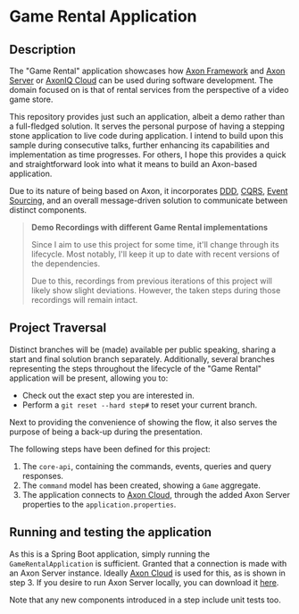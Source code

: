 # Game Rental Application

## Description

The "Game Rental" application showcases how [Axon Framework](https://github.com/AxonFramework/AxonFramework) 
 and [Axon Server](https://developer.axoniq.io/axon-server/overview) or [AxonIQ Cloud](https://cloud.axoniq.io/) can be used during software development.
The domain focused on is that of rental services from the perspective of a video game store.

This repository provides just such an application, albeit a demo rather than a full-fledged solution.
It serves the personal purpose of having a stepping stone application to live code during application.
I intend to build upon this sample during consecutive talks, further enhancing its capabilities and implementation as time progresses.
For others, I hope this provides a quick and straightforward look into what it means to build an Axon-based application.

Due to its nature of being based on Axon, it incorporates [DDD](https://developer.axoniq.io/domain-driven-design/overview), 
 [CQRS](https://developer.axoniq.io/cqrs/overview), [Event Sourcing](https://developer.axoniq.io/event-sourcing/overview), 
 and an overall message-driven solution to communicate between distinct components.

> **Demo Recordings with different Game Rental implementations**
>
> Since I aim to use this project for some time, it'll change through its lifecycle.
> Most notably, I'll keep it up to date with recent versions of the dependencies.
>
> Due to this, recordings from previous iterations of this project will likely show slight deviations.
> However, the taken steps during those recordings will remain intact.
 
## Project Traversal

Distinct branches will be (made) available per public speaking, sharing a start and final solution branch separately.
Additionally, several branches representing the steps throughout the lifecycle of the "Game Rental" application will be present, allowing you to:
* Check out the exact step you are interested in.
* Perform a `git reset --hard step#` to reset your current branch.

Next to providing the convenience of showing the flow, it also serves the purpose of being a back-up during the presentation.

The following steps have been defined for this project:

1. The `core-api`, containing the commands, events, queries and query responses.
2. The `command` model has been created, showing a `Game` aggregate.
3. The application connects to [Axon Cloud](https://console.cloud.axoniq.io/), through the added Axon Server properties to the `application.properties`.

## Running and testing the application

As this is a Spring Boot application, simply running the `GameRentalApplication` is sufficient.
Granted that a connection is made with an Axon Server instance.
Ideally [Axon Cloud](https://console.cloud.axoniq.io/) is used for this, as is shown in step 3.
If you desire to run Axon Server locally, you can download it [here](http://download.axoniq.io/quickstart/AxonQuickstart.zip).

Note that any new components introduced in a step include unit tests too.
